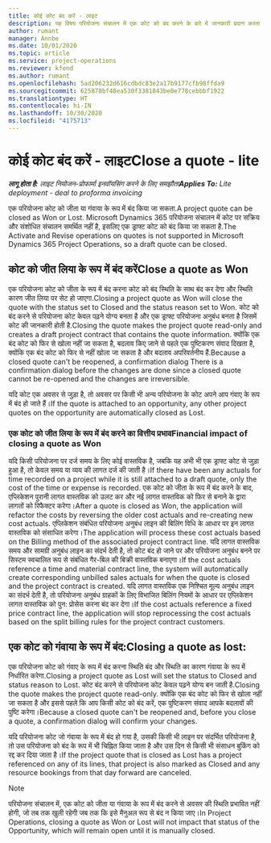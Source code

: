 ```yaml
---
title: कोई कोट बंद करें - लाइट
description: यह विषय परियोजना संचालन में एक कोट को बंद करने के बारे में जानकारी प्रदान करता है.
author: rumant
manager: Annbe
ms.date: 10/01/2020
ms.topic: article
ms.service: project-operations
ms.reviewer: kfend
ms.author: rumant
ms.openlocfilehash: 5ad206232d616cdbdc83e2a17b9177cfb98ffda9
ms.sourcegitcommit: 625878bf48ea530f3381843be0e778cebbbf1922
ms.translationtype: HT
ms.contentlocale: hi-IN
ms.lasthandoff: 10/30/2020
ms.locfileid: "4175713"
---
```

# <a name="close-a-quote---lite"></a><span data-ttu-id="2724b-103">कोई कोट बंद करें - लाइट</span><span class="sxs-lookup"><span data-stu-id="2724b-103">Close a quote - lite</span></span>

<span data-ttu-id="2724b-104">_**लागू होता है:** लाइट नियोजन-प्रोफार्मा इनवॉयसिंग करने के लिए समझौता_</span><span class="sxs-lookup"><span data-stu-id="2724b-104">_**Applies To:** Lite deployment - deal to proforma invoicing_</span></span>

<span data-ttu-id="2724b-105">एक परियोजना कोट को जीता या गंवाया के रूप में बंद किया जा सकता.</span><span class="sxs-lookup"><span data-stu-id="2724b-105">A project quote can be closed as Won or Lost.</span></span> <span data-ttu-id="2724b-106">Microsoft Dynamics 365 परियोजना संचालन में कोट पर सक्रिय और संशोधित संचालन समर्थित नहीं है, इसलिए एक ड्राफ्ट कोट को बंद किया जा सकता है.</span><span class="sxs-lookup"><span data-stu-id="2724b-106">The Activate and Revise operations on quotes is not supported in Microsoft Dynamics 365 Project Operations, so a draft quote can be closed.</span></span>

## <a name="close-a-quote-as-won"></a><span data-ttu-id="2724b-107">कोट को जीत लिया के रूप में बंद करें</span><span class="sxs-lookup"><span data-stu-id="2724b-107">Close a quote as Won</span></span>

<span data-ttu-id="2724b-108">एक परियोजना कोट को जीता के रूप में बंद करना कोट को बंद स्थिति के साथ बंद कर देगा और स्थिति कारण जीत लिया पर सेट हो जाएगा.</span><span class="sxs-lookup"><span data-stu-id="2724b-108">Closing a project quote as Won will close the quote with the status set to Closed and the status reason set to Won.</span></span> <span data-ttu-id="2724b-109">कोट को बंद करने से परियोजना कोट केवल पढ़ने योग्य बनता है और एक ड्राफ्ट परियोजना अनुबंध बनता है जिसमें कोट की जानकारी होती है.</span><span class="sxs-lookup"><span data-stu-id="2724b-109">Closing the quote makes the project quote read-only and creates a draft project contract that contains the quote information.</span></span> <span data-ttu-id="2724b-110">क्योंकि एक बंद कोट को फिर से खोला नहीं जा सकता है, बदलाव किए जाने से पहले एक पुष्टिकरण संवाद दिखता है, क्योंकि एक बंद कोट को फिर से नहीं खोला जा सकता है और बदलाव अपरिवर्तनीय हैं.</span><span class="sxs-lookup"><span data-stu-id="2724b-110">Because a closed quote can't be reopened, a confirmation dialog There is a confirmation dialog before the changes are done since a closed quote cannot be re-opened and the changes are irreversible.</span></span>

<span data-ttu-id="2724b-111">यदि कोट एक अवसर से जुड़ा है, तो अवसर पर किसी भी अन्य परियोजना के कोट अपने आप गंवाए के रूप में बंद हो जाते हैं।</span><span class="sxs-lookup"><span data-stu-id="2724b-111">If the quote is attached to an opportunity, any other project quotes on the opportunity are automatically closed as Lost.</span></span>

### <a name="financial-impact-of-closing-a-quote-as-won"></a><span data-ttu-id="2724b-112">एक कोट को जीत लिया के रूप में बंद करने का वित्तीय प्रभाव</span><span class="sxs-lookup"><span data-stu-id="2724b-112">Financial impact of closing a quote as Won</span></span>

<span data-ttu-id="2724b-113">यदि किसी परियोजना पर दर्ज समय के लिए कोई वास्तविक है, जबकि यह अभी भी एक ड्राफ्ट कोट से जुड़ा हुआ है, तो केवल समय या व्यय की लागत दर्ज की जाती है।</span><span class="sxs-lookup"><span data-stu-id="2724b-113">If there have been any actuals for time recorded on a project while it is still attached to a draft quote, only the cost of the time or expense is recorded.</span></span> <span data-ttu-id="2724b-114">एक कोट को जीता के रूप में बंद करने के बाद, एप्लिकेशन पुरानी लागत वास्तविक को उलट कर और नई लागत वास्तविक को फिर से बनाने के द्वारा लागतों को रिफैक्टर करेगा।</span><span class="sxs-lookup"><span data-stu-id="2724b-114">After a quote is closed as Won, the application will refactor the costs by reversing the older cost actuals and re-creating new cost actuals.</span></span> <span data-ttu-id="2724b-115">एप्लिकेशन संबंधित परियोजना अनुबंध लाइन की बिलिंग विधि के आधार पर इन लागत वास्तविक को संसाधित करेगा।</span><span class="sxs-lookup"><span data-stu-id="2724b-115">The application will process these cost actuals based on the Billing method of the associated project contract line.</span></span> <span data-ttu-id="2724b-116">यदि लागत वास्तविक समय और सामग्री अनुबंध लाइन का संदर्भ देती है, तो कोट बंद हो जाने पर और परियोजना अनुबंध बनने पर सिस्टम स्वचालित रूप से संबंधित गैर-बिल की बिक्री वास्तविक बनाएगा।</span><span class="sxs-lookup"><span data-stu-id="2724b-116">If the cost actuals reference a time and material contract line, the system will automatically create corresponding unbilled sales actuals for when the quote is closed and the project contract is created.</span></span> <span data-ttu-id="2724b-117">यदि लागत वास्तविक एक निश्चित मूल्य अनुबंध लाइन का संदर्भ देती है, तो परियोजना अनुबंध ग्राहकों के लिए विभाजित बिलिंग नियमों के आधार पर एप्लिकेशन लागत वास्तविक को पुन: प्रोसेस करना बंद कर देगा।</span><span class="sxs-lookup"><span data-stu-id="2724b-117">If the cost actuals reference a fixed price contract line, the application will stop reprocessing the cost actuals based on the split billing rules for the project contract customers.</span></span>

## <a name="closing-a-quote-as-lost"></a><span data-ttu-id="2724b-118">एक कोट को गंवाया के रूप में बंद:</span><span class="sxs-lookup"><span data-stu-id="2724b-118">Closing a quote as lost:</span></span>

<span data-ttu-id="2724b-119">एक परियोजना कोट को गंवाए के रूप में बंद करना स्थिति बंद और स्थिति का कारण गंवाया के रूप में निर्धारित करेगा.</span><span class="sxs-lookup"><span data-stu-id="2724b-119">Closing a project quote as Lost will set the status to Closed and status reason to Lost.</span></span> <span data-ttu-id="2724b-120">कोट बंद करने से परियोजना कोट केवल पढ़ने योग्य बन जाती है.</span><span class="sxs-lookup"><span data-stu-id="2724b-120">Closing the quote makes the project quote read-only.</span></span> <span data-ttu-id="2724b-121">क्योंकि एक बंद कोट को फिर से खोला नहीं जा सकता है और इससे पहले कि आप किसी कोट को बंद करें, एक पुष्टिकरण संवाद आपके बदलावों की पुष्टि करेगा।</span><span class="sxs-lookup"><span data-stu-id="2724b-121">Because a closed quote can't be reopened and, before you close a quote, a confirmation dialog will confirm your changes.</span></span>

<span data-ttu-id="2724b-122">यदि परियोजना कोट जो गंवाया के रूप में बंद हो गया है, उसकी किसी भी लाइन पर संदर्भित परियोजना है, तो उस परियोजना को बंद के रूप में भी चिह्नित किया जाता है और उस दिन से किसी भी संसाधन बुकिंग को रद्द कर दिया जाता है।</span><span class="sxs-lookup"><span data-stu-id="2724b-122">If the project quote that is closed as Lost has a project referenced on any of its lines, that project is also marked as Closed and any resource bookings from that day forward are canceled.</span></span>

> [!NOTE]
> <span data-ttu-id="2724b-123">परियोजना संचालन में, एक कोट को जीता या गंवाया के रूप में बंद करने से अवसर की स्थिति प्रभावित नहीं होगी, जो तब तक खुली रहेगी जब तक कि इसे मैनुअल रूप से बंद न किया जाए।</span><span class="sxs-lookup"><span data-stu-id="2724b-123">In Project Operations, closing a quote as Won or Lost will not impact that status of the Opportunity, which will remain open until it is manually closed.</span></span>
